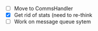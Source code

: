 
- [ ] Move to CommsHandler
- [x] Get rid of stats (need to re-think
- [ ] Work on message queue sytem